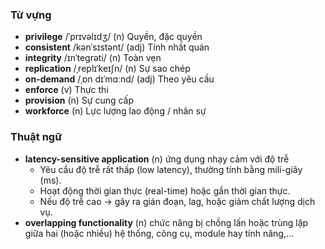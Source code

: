 ### Từ vựng

- **privilege** /ˈprɪvəlɪdʒ/ (n) Quyền, đặc quyền
- **consistent** /kənˈsɪstənt/ (adj) Tính nhất quán
- **integrity** /ɪnˈteɡrəti/ (n) Toàn vẹn
- **replication** /ˌreplɪˈkeɪʃn/ (n) Sự sao chép
- **on-demand** /ˌɒn dɪˈmɑːnd/ (adj) Theo yêu cầu
- **enforce** (v) Thực thi
- **provision** (n) Sự cung cấp
- **workforce** (n) Lực lượng lao động / nhân sự

### Thuật ngữ

- **latency-sensitive application** (n) ứng dụng nhạy cảm với độ trễ
  - Yêu cầu độ trễ rất thấp (low latency), thường tính bằng mili-giây (ms).
  - Hoạt động thời gian thực (real-time) hoặc gần thời gian thực.
  - Nếu độ trễ cao → gây ra gián đoạn, lag, hoặc giảm chất lượng dịch vụ.
- **overlapping functionality** (n) chức năng bị chồng lấn hoặc trùng lặp giữa hai (hoặc nhiều) hệ thống, công cụ, module hay tính năng,...
